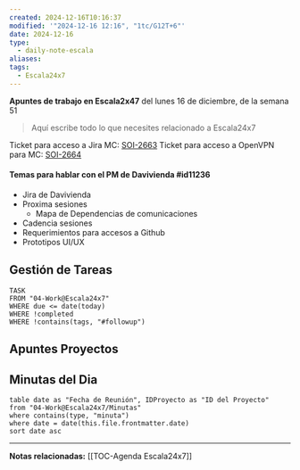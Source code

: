 ```yaml
---
created: 2024-12-16T10:16:37
modified: '"2024-12-16 12:16", "1tc/G12T+6"'
date: 2024-12-16
type:
  - daily-note-escala
aliases: 
tags:
  - Escala24x7
---
```



**Apuntes de trabajo en Escala2x47** del  lunes 16 de diciembre, de la semana 51 

> Aquí escribe todo lo que necesites relacionado a Escala24x7

Ticket para acceso a Jira MC: [SOI-2663](https://escala24x7.atlassian.net/browse/SOI-2663)
Ticket para acceso a OpenVPN para MC: [SOI-2664](https://escala24x7.atlassian.net/browse/SOI-2664)

#### Temas para hablar con el PM de Davivienda #id11236
- Jira de Davivienda
- Proxima sesiones
	- Mapa de Dependencias de comunicaciones
- Cadencia sesiones
- Requerimientos para accesos a Github
- Prototipos UI/UX


## Gestión de Tareas
```dataview
TASK 
FROM "04-Work@Escala24x7"
WHERE due <= date(today) 
WHERE !completed 
WHERE !contains(tags, "#followup")  
```

## Apuntes Proyectos


## Minutas del Dia
 ```dataview
table date as "Fecha de Reunión", IDProyecto as "ID del Proyecto"
from "04-Work@Escala24x7/Minutas"
where contains(type, "minuta")
where date = date(this.file.frontmatter.date)
sort date asc
```

----
**Notas relacionadas:**
[[TOC-Agenda Escala24x7]]

